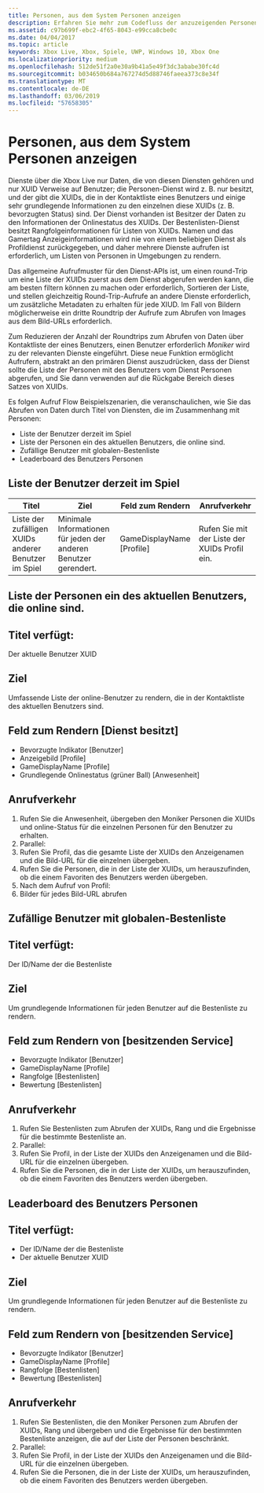 ```yaml
---
title: Personen, aus dem System Personen anzeigen
description: Erfahren Sie mehr zum Codefluss der anzuzeigenden Personen, mit der Xbox Live Personen für partitionsverarbeitung.
ms.assetid: c97b699f-ebc2-4f65-8043-e99cca8cbe0c
ms.date: 04/04/2017
ms.topic: article
keywords: Xbox Live, Xbox, Spiele, UWP, Windows 10, Xbox One
ms.localizationpriority: medium
ms.openlocfilehash: 512de51f2a0e30a9b41a5e49f3dc3ababe30fc4d
ms.sourcegitcommit: b034650b684a767274d5d88746faeea373c8e34f
ms.translationtype: MT
ms.contentlocale: de-DE
ms.lasthandoff: 03/06/2019
ms.locfileid: "57658305"
---
```

# <a name="display-people-from-the-people-system"></a>Personen, aus dem System Personen anzeigen

Dienste über die Xbox Live nur Daten, die von diesen Diensten gehören und nur XUID Verweise auf Benutzer; die Personen-Dienst wird z. B. nur besitzt, und der gibt die XUIDs, die in der Kontaktliste eines Benutzers und einige sehr grundlegende Informationen zu den einzelnen diese XUIDs (z. B. bevorzugten Status) sind. Der Dienst vorhanden ist Besitzer der Daten zu den Informationen der Onlinestatus des XUIDs. Der Bestenlisten-Dienst besitzt Rangfolgeinformationen für Listen von XUIDs. Namen und das Gamertag Anzeigeinformationen wird nie von einem beliebigen Dienst als Profildienst zurückgegeben, und daher mehrere Dienste aufrufen ist erforderlich, um Listen von Personen in Umgebungen zu rendern.

Das allgemeine Aufrufmuster für den Dienst-APIs ist, um einen round-Trip um eine Liste der XUIDs zuerst aus dem Dienst abgerufen werden kann, die am besten filtern können zu machen oder erforderlich, Sortieren der Liste, und stellen gleichzeitig Round-Trip-Aufrufe an andere Dienste erforderlich, um zusätzliche Metadaten zu erhalten für jede XIUD. Im Fall von Bildern möglicherweise ein dritte Roundtrip der Aufrufe zum Abrufen von Images aus dem Bild-URLs erforderlich.

Zum Reduzieren der Anzahl der Roundtrips zum Abrufen von Daten über Kontaktliste der eines Benutzers, einen Benutzer erforderlich *Moniker* wird zu der relevanten Dienste eingeführt. Diese neue Funktion ermöglicht Aufrufern, abstrakt an den primären Dienst auszudrücken, dass der Dienst sollte die Liste der Personen mit des Benutzers vom Dienst Personen abgerufen, und Sie dann verwenden auf die Rückgabe Bereich dieses Satzes von XUIDs.

Es folgen Aufruf Flow Beispielszenarien, die veranschaulichen, wie Sie das Abrufen von Daten durch Titel von Diensten, die im Zusammenhang mit Personen:

-   Liste der Benutzer derzeit im Spiel
-   Liste der Personen ein des aktuellen Benutzers, die online sind.
-   Zufällige Benutzer mit globalen-Bestenliste
-   Leaderboard des Benutzers Personen


## <a name="list-of-users-currently-in-game"></a>Liste der Benutzer derzeit im Spiel

| Titel  | Ziel  | Feld zum Rendern  | Anrufverkehr
|-------------------------------------------------|----------------------------------------------------|--------------------|--------------------------------------|
| Liste der zufälligen XUIDs anderer Benutzer im Spiel | Minimale Informationen für jeden der anderen Benutzer gerendert. | GameDisplayName  \[Profile\] | Rufen Sie mit der Liste der XUIDs Profil ein. |


## <a name="list-of-the-current-users-people-who-are-online"></a>Liste der Personen ein des aktuellen Benutzers, die online sind.

## <a name="title-has"></a>Titel verfügt:
Der aktuelle Benutzer XUID

## <a name="goal"></a>Ziel
Umfassende Liste der online-Benutzer zu rendern, die in der Kontaktliste des aktuellen Benutzers sind.

## <a name="field-to-render-owning-service"></a>Feld zum Rendern \[Dienst besitzt\]
* Bevorzugte Indikator [Benutzer]
* Anzeigebild [Profile]
* GameDisplayName [Profile]
* Grundlegende Onlinestatus (grüner Ball) [Anwesenheit]

## <a name="call-flow"></a>Anrufverkehr
1. Rufen Sie die Anwesenheit, übergeben den Moniker Personen die XUIDs und online-Status für die einzelnen Personen für den Benutzer zu erhalten.
1. Parallel:
 1. Rufen Sie Profil, das die gesamte Liste der XUIDs den Anzeigenamen und die Bild-URL für die einzelnen übergeben.
 1. Rufen Sie die Personen, die in der Liste der XUIDs, um herauszufinden, ob die einem Favoriten des Benutzers werden übergeben.
1. Nach dem Aufruf von Profil:
 1. Bilder für jedes Bild-URL abrufen

## <a name="global-leaderboard-containing-random-users"></a>Zufällige Benutzer mit globalen-Bestenliste

## <a name="title-has"></a>Titel verfügt:
Der ID/Name der die Bestenliste

## <a name="goal"></a>Ziel
Um grundlegende Informationen für jeden Benutzer auf die Bestenliste zu rendern.

## <a name="field-to-render-owning-service"></a>Feld zum Rendern von [besitzenden Service]
* Bevorzugte Indikator [Benutzer]
* GameDisplayName [Profile]
* Rangfolge [Bestenlisten]
* Bewertung [Bestenlisten]

## <a name="call-flow"></a>Anrufverkehr
1. Rufen Sie Bestenlisten zum Abrufen der XUIDs, Rang und die Ergebnisse für die bestimmte Bestenliste an.
1. Parallel:
 1. Rufen Sie Profil, in der Liste der XUIDs den Anzeigenamen und die Bild-URL für die einzelnen übergeben.
 1. Rufen Sie die Personen, die in der Liste der XUIDs, um herauszufinden, ob die einem Favoriten des Benutzers werden übergeben.

## <a name="leaderboard-of-users-people"></a>Leaderboard des Benutzers Personen

## <a name="title-has"></a>Titel verfügt:
* Der ID/Name der die Bestenliste
* Der aktuelle Benutzer XUID

## <a name="goal"></a>Ziel
Um grundlegende Informationen für jeden Benutzer auf die Bestenliste zu rendern.

## <a name="field-to-render-owning-service"></a>Feld zum Rendern von [besitzenden Service]
* Bevorzugte Indikator [Benutzer]
* GameDisplayName [Profile]
* Rangfolge [Bestenlisten]
* Bewertung [Bestenlisten]

## <a name="call-flow"></a>Anrufverkehr
1. Rufen Sie Bestenlisten, die den Moniker Personen zum Abrufen der XUIDs, Rang und übergeben und die Ergebnisse für den bestimmten Bestenliste anzeigen, die auf der Liste der Personen beschränkt.
1. Parallel:
 1. Rufen Sie Profil, in der Liste der XUIDs den Anzeigenamen und die Bild-URL für die einzelnen übergeben.
 1. Rufen Sie die Personen, die in der Liste der XUIDs, um herauszufinden, ob die einem Favoriten des Benutzers werden übergeben.
